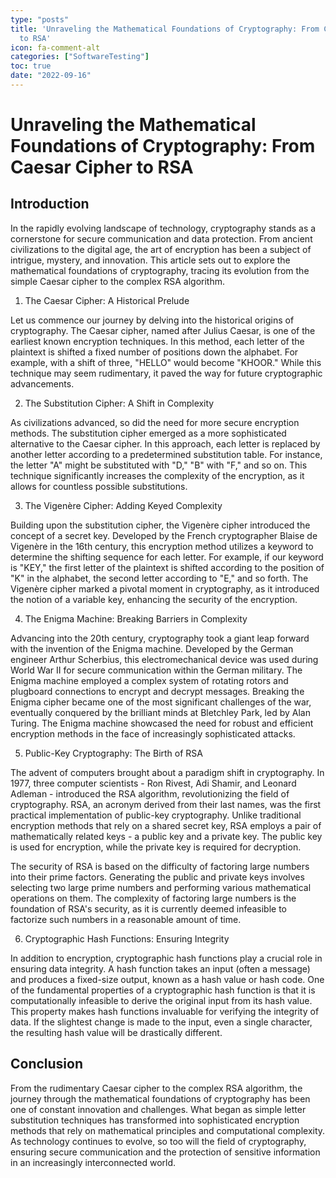 ```yaml
---
type: "posts"
title: 'Unraveling the Mathematical Foundations of Cryptography: From Caesar Cipher
  to RSA'
icon: fa-comment-alt
categories: ["SoftwareTesting"]
toc: true
date: "2022-09-16"
---
```




# Unraveling the Mathematical Foundations of Cryptography: From Caesar Cipher to RSA

## Introduction

In the rapidly evolving landscape of technology, cryptography stands as a cornerstone for secure communication and data protection. From ancient civilizations to the digital age, the art of encryption has been a subject of intrigue, mystery, and innovation. This article sets out to explore the mathematical foundations of cryptography, tracing its evolution from the simple Caesar cipher to the complex RSA algorithm.

1. The Caesar Cipher: A Historical Prelude

Let us commence our journey by delving into the historical origins of cryptography. The Caesar cipher, named after Julius Caesar, is one of the earliest known encryption techniques. In this method, each letter of the plaintext is shifted a fixed number of positions down the alphabet. For example, with a shift of three, "HELLO" would become "KHOOR." While this technique may seem rudimentary, it paved the way for future cryptographic advancements.

2. The Substitution Cipher: A Shift in Complexity

As civilizations advanced, so did the need for more secure encryption methods. The substitution cipher emerged as a more sophisticated alternative to the Caesar cipher. In this approach, each letter is replaced by another letter according to a predetermined substitution table. For instance, the letter "A" might be substituted with "D," "B" with "F," and so on. This technique significantly increases the complexity of the encryption, as it allows for countless possible substitutions.

3. The Vigenère Cipher: Adding Keyed Complexity

Building upon the substitution cipher, the Vigenère cipher introduced the concept of a secret key. Developed by the French cryptographer Blaise de Vigenère in the 16th century, this encryption method utilizes a keyword to determine the shifting sequence for each letter. For example, if our keyword is "KEY," the first letter of the plaintext is shifted according to the position of "K" in the alphabet, the second letter according to "E," and so forth. The Vigenère cipher marked a pivotal moment in cryptography, as it introduced the notion of a variable key, enhancing the security of the encryption.

4. The Enigma Machine: Breaking Barriers in Complexity

Advancing into the 20th century, cryptography took a giant leap forward with the invention of the Enigma machine. Developed by the German engineer Arthur Scherbius, this electromechanical device was used during World War II for secure communication within the German military. The Enigma machine employed a complex system of rotating rotors and plugboard connections to encrypt and decrypt messages. Breaking the Enigma cipher became one of the most significant challenges of the war, eventually conquered by the brilliant minds at Bletchley Park, led by Alan Turing. The Enigma machine showcased the need for robust and efficient encryption methods in the face of increasingly sophisticated attacks.

5. Public-Key Cryptography: The Birth of RSA

The advent of computers brought about a paradigm shift in cryptography. In 1977, three computer scientists - Ron Rivest, Adi Shamir, and Leonard Adleman - introduced the RSA algorithm, revolutionizing the field of cryptography. RSA, an acronym derived from their last names, was the first practical implementation of public-key cryptography. Unlike traditional encryption methods that rely on a shared secret key, RSA employs a pair of mathematically related keys - a public key and a private key. The public key is used for encryption, while the private key is required for decryption.

The security of RSA is based on the difficulty of factoring large numbers into their prime factors. Generating the public and private keys involves selecting two large prime numbers and performing various mathematical operations on them. The complexity of factoring large numbers is the foundation of RSA's security, as it is currently deemed infeasible to factorize such numbers in a reasonable amount of time.

6. Cryptographic Hash Functions: Ensuring Integrity

In addition to encryption, cryptographic hash functions play a crucial role in ensuring data integrity. A hash function takes an input (often a message) and produces a fixed-size output, known as a hash value or hash code. One of the fundamental properties of a cryptographic hash function is that it is computationally infeasible to derive the original input from its hash value. This property makes hash functions invaluable for verifying the integrity of data. If the slightest change is made to the input, even a single character, the resulting hash value will be drastically different.

## Conclusion

From the rudimentary Caesar cipher to the complex RSA algorithm, the journey through the mathematical foundations of cryptography has been one of constant innovation and challenges. What began as simple letter substitution techniques has transformed into sophisticated encryption methods that rely on mathematical principles and computational complexity. As technology continues to evolve, so too will the field of cryptography, ensuring secure communication and the protection of sensitive information in an increasingly interconnected world.
